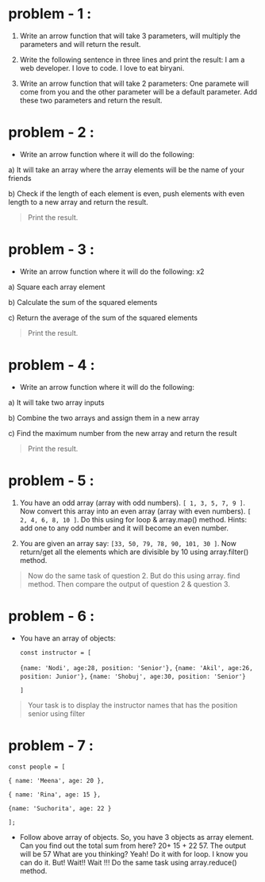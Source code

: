 # problem - 1 :

1. Write an arrow function that will take 3 parameters, will multiply the parameters and will return the result.

2. Write the following sentence in three lines and print the result:
I am a web developer. I love to code. I love to eat biryani.

3) Write an arrow function that will take 2 parameters: One paramete will come from you and the other parameter will be a default parameter. Add these two parameters and return the result.

# problem - 2 :

- Write an arrow function where it will do the following:

a) It will take an array where the array elements will be the name of your friends

b) Check if the length of each element is even, push elements with even length to a new array and return the result. 

> Print the result.


# problem - 3 :

- Write an arrow function where it will do the following: x2

a) Square each array element

b) Calculate the sum of the squared elements

c) Return the average of the sum of the squared elements

> Print the result.


# problem - 4 :

- Write an arrow function where it will do the following:

a) It will take two array inputs

b) Combine the two arrays and assign them in a new array

c) Find the maximum number from the new array and return the result

> Print the result.



# problem - 5 :

1) You have an odd array (array with odd numbers). ``[ 1, 3, 5, 7, 9 ]``. Now convert this array into an even array (array with even numbers). ``[ 2, 4, 6, 8, 10 ]``. Do this using for loop & array.map() method. Hints: add one to any odd number and it will become an even number.

2) You are given an array say: ``[33, 50, 79, 78, 90, 101, 30 ]``. Now return/get all the elements which are divisible by 10 using array.filter() method.

> Now do the same task of question 2. But do this using array. find method. Then compare the output of question 2 & question 3.


# problem - 6 :

- You have an array of objects:

    ``const instructor = [``

    ``{name: 'Nodi', age:28, position: 'Senior'},``
    ``{name: 'Akil', age:26, position: Junior'},``
    ``{name: 'Shobuj', age:30, position: 'Senior'}``
    
    ``]``
    
> Your task is to display the instructor names that has the position
senior using filter



# problem - 7 :

``const people = [ ``

``{ name: 'Meena', age: 20 },``

``{ name: 'Rina', age: 15 },``

``{name: 'Suchorita', age: 22 }``

``];``

- Follow above array of objects. So, you have 3 objects as array element. Can you find out the total sum from here?
20+ 15 + 22 57. The output will be 57
What are you thinking? Yeah! Do it with for loop. I know you can do it.
But! Wait!! Wait !!! Do the same task using array.reduce() method.